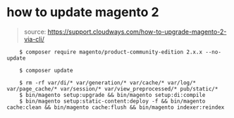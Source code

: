 # how to update magento 2
> source: https://support.cloudways.com/how-to-upgrade-magento-2-via-cli/

```shell
    $ composer require magento/product-community-edition 2.x.x --no-update
    
    $ composer update
    
    $ rm -rf var/di/* var/generation/* var/cache/* var/log/* var/page_cache/* var/session/* var/view_preprocessed/* pub/static/*
    $ bin/magento setup:upgrade && bin/magento setup:di:compile
    $ bin/magento setup:static-content:deploy -f && bin/magento cache:clean && bin/magento cache:flush && bin/magento indexer:reindex    
```


